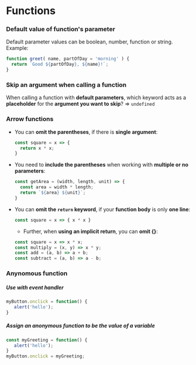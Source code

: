 # Functions

### Default value of function's parameter 

Default parameter values can be boolean, number, function or string. Example:

```js
function greet( name, partOfDay = 'morning' ) {
  return `Good ${partOfDay}, ${name}!`;
}
```

### Skip an argument when calling a function

When calling a function with **default parameters**, which keyword acts as a **placeholder** for the **argument you want to skip**? => `undefined`

### Arrow functions

- You can **omit the parentheses**, if there is **single argument**:

  ```js
  const square = x => {
    return x * x;
  }
  ```

- You need to **include the parentheses** when working with **multiple or no parameters**:

  ```js
  const getArea = (width, length, unit) => {
    const area = width * length;
    return `${area} ${unit}`;
  }
  ```

- You can **omit the `return` keyword**, if your **function body** is only **one line**:

  ```js
  const square = x => { x * x }
  ```

  - Further, when **using an implicit return**, you can **omit {}**:

  ```js
  const square = x => x * x;
  const multiply = (x, y) => x * y;
  const add = (a, b) => a + b;
  const subtract = (a, b) => a - b;
  ```

### Anynomous function

##### Use with event handler

```js
myButton.onclick = function() {
   alert('hello');
}
```

##### Assign an anonymous function to be the value of a variable

```js
const myGreeting = function() {
   alert('hello');
}
myButton.onclick = myGreeting;
```


